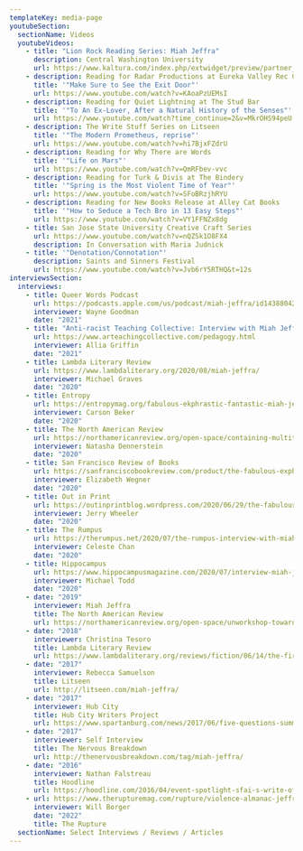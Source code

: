 ```yaml
---
templateKey: media-page
youtubeSection:
  sectionName: Videos
  youtubeVideos:
    - title: "Lion Rock Reading Series: Miah Jeffra"
      description: Central Washington University
      url: https://www.kaltura.com/index.php/extwidget/preview/partner_id/2540751/uiconf_id/44232322/entry_id/1_zscb9o7o/embed/dynamic?
    - description: Reading for Radar Productions at Eureka Valley Rec Center
      title: '"Make Sure to See the Exit Door"'
      url: https://www.youtube.com/watch?v=KAoaPzUEMsI
    - description: Reading for Quiet Lightning at The Stud Bar
      title: '"To An Ex-Lover, After a Natural History of the Senses"'
      url: https://www.youtube.com/watch?time_continue=2&v=MkrOHS94peU
    - description: The Write Stuff Series on Litseen
      title: '"The Modern Prometheus, reprise"'
      url: https://www.youtube.com/watch?v=hi7BjxFZdrU
    - description: Reading for Why There are Words
      title: '"Life on Mars"'
      url: https://www.youtube.com/watch?v=QmRFbev-vvc
    - description: Reading for Turk & Divis at The Bindery
      title: '"Spring is the Most Violent Time of Year"'
      url: https://www.youtube.com/watch?v=SFoBRzjhRYU
    - description: Reading for New Books Release at Alley Cat Books
      title: '"How to Seduce a Tech Bro in 13 Easy Steps"'
      url: https://www.youtube.com/watch?v=VY1FFNZx8dg
    - title: San Jose State University Creative Craft Series
      url: https://www.youtube.com/watch?v=nQZSk1O8FX4
      description: In Conversation with Maria Judnick
    - title: '"Denotation/Connotation"'
      description: Saints and Sinners Festival
      url: https://www.youtube.com/watch?v=Jvb6rY5RTHQ&t=12s
interviewsSection:
  interviews:
    - title: Queer Words Podcast
      url: https://podcasts.apple.com/us/podcast/miah-jeffra/id1438804209?i=1000511279181
      interviewer: Wayne Goodman
      date: "2021"
    - title: "Anti-racist Teaching Collective: Interview with Miah Jeffra"
      url: https://www.arteachingcollective.com/pedagogy.html
      interviewer: Allia Griffin
      date: "2021"
    - title: Lambda Literary Review
      url: https://www.lambdaliterary.org/2020/08/miah-jeffra/
      interviewer: Michael Graves
      date: "2020"
    - title: Entropy
      url: https://entropymag.org/fabulous-ekphrastic-fantastic-miah-jeffra/
      interviewer: Carson Beker
      date: "2020"
    - title: The North American Review
      url: https://northamericanreview.org/open-space/containing-multitudes
      interviewer: Natasha Dennerstein
      date: "2020"
    - title: San Francisco Review of Books
      url: https://sanfranciscobookreview.com/product/the-fabulous-exphrastic-fantastic-essays/
      interviewer: Elizabeth Wegner
      date: "2020"
    - title: Out in Print
      url: https://outinprintblog.wordpress.com/2020/06/29/the-fabulous-ekphrastic-fantastic-miah-jeffra-sibling-rivalry-press/
      interviewer: Jerry Wheeler
      date: "2020"
    - title: The Rumpus
      url: https://therumpus.net/2020/07/the-rumpus-interview-with-miah-jeffra/
      interviewer: Celeste Chan
      date: "2020"
    - title: Hippocampus
      url: https://www.hippocampusmagazine.com/2020/07/interview-miah-jeffra-author-of-the-fabulous-ekphrastic-fantastic/
      interviewer: Michael Todd
      date: "2020"
    - date: "2019"
      interviewer: Miah Jeffra
      title: The North American Review
      url: https://northamericanreview.org/open-space/unworkshop-towards-critical-expansiveness-writers-miah-jeffra-0
    - date: "2018"
      interviewer: Christina Tesoro
      title: Lambda Literary Review
      url: https://www.lambdaliterary.org/reviews/fiction/06/14/the-first-church-of-whats-happening-by-miah-jeffra/
    - date: "2017"
      interviewer: Rebecca Samuelson
      title: Litseen
      url: http://litseen.com/miah-jeffra/
    - date: "2017"
      interviewer: Hub City
      title: Hub City Writers Project
      url: https://www.spartanburg.com/news/2017/06/five-questions-summer-2017-writer-residence-miah-jeffra/
    - date: "2017"
      interviewer: Self Interview
      title: The Nervous Breakdown
      url: http://thenervousbreakdown.com/tag/miah-jeffra/
    - date: "2016"
      interviewer: Nathan Falstreau
      title: Hoodline
      url: https://hoodline.com/2016/04/event-spotlight-sfai-s-write-of-way-literary-festival-features-students-small-press
    - url: https://www.therupturemag.com/rupture/violence-almanac-jeffra
      interviewer: Will Borger
      date: "2022"
      title: The Rupture
  sectionName: Select Interviews / Reviews / Articles
---
```

